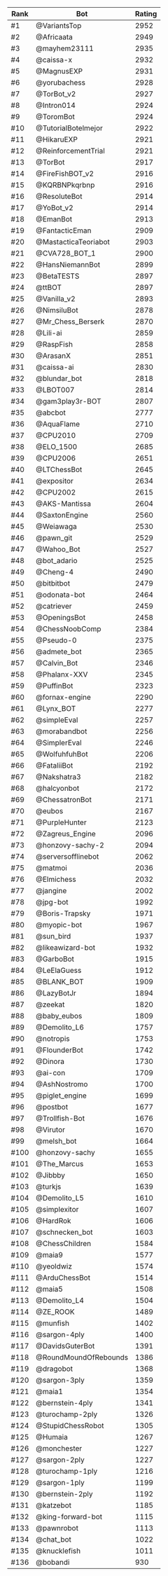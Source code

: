 Rank|Bot|Rating
---|---|---
#1|@VariantsTop|2952
#2|@Africaata|2949
#3|@mayhem23111|2935
#4|@caissa-x|2932
#5|@MagnusEXP|2931
#6|@yorubachess|2928
#7|@TorBot_v2|2927
#8|@Intron014|2924
#9|@ToromBot|2924
#10|@TutorialBotelmejor|2922
#11|@HikaruEXP|2921
#12|@ReinforcementTrial|2921
#13|@TorBot|2917
#14|@FireFishBOT_v2|2916
#15|@KQRBNPkqrbnp|2916
#16|@ResoluteBot|2914
#17|@YoBot_v2|2914
#18|@EmanBot|2913
#19|@FantacticEman|2909
#20|@MastacticaTeoriabot|2903
#21|@CVA728_BOT_1|2900
#22|@HansNiemannBot|2899
#23|@BetaTESTS|2897
#24|@ttBOT|2897
#25|@Vanilla_v2|2893
#26|@NimsiluBot|2878
#27|@Mr_Chess_Berserk|2870
#28|@Lili-ai|2859
#29|@RaspFish|2858
#30|@ArasanX|2851
#31|@caissa-ai|2830
#32|@blundar_bot|2818
#33|@LBOT007|2814
#34|@gam3play3r-BOT|2807
#35|@abcbot|2777
#36|@AquaFlame|2710
#37|@CPU2010|2709
#38|@ELO_1500|2685
#39|@CPU2006|2651
#40|@LTChessBot|2645
#41|@expositor|2634
#42|@CPU2002|2615
#43|@AKS-Mantissa|2604
#44|@SaxtonEngine|2560
#45|@Weiawaga|2530
#46|@pawn_git|2529
#47|@Wahoo_Bot|2527
#48|@bot_adario|2525
#49|@Cheng-4|2490
#50|@bitbitbot|2479
#51|@odonata-bot|2464
#52|@catriever|2459
#53|@OpeningsBot|2458
#54|@ChessNoobComp|2384
#55|@Pseudo-0|2375
#56|@admete_bot|2365
#57|@Calvin_Bot|2346
#58|@Phalanx-XXV|2345
#59|@PuffinBot|2323
#60|@fornax-engine|2290
#61|@Lynx_BOT|2277
#62|@simpleEval|2257
#63|@morabandbot|2256
#64|@SimplerEval|2246
#65|@WolfuhfuhBot|2206
#66|@FataliiBot|2192
#67|@Nakshatra3|2182
#68|@halcyonbot|2172
#69|@ChessatronBot|2171
#70|@eubos|2167
#71|@PurpleHunter|2123
#72|@Zagreus_Engine|2096
#73|@honzovy-sachy-2|2094
#74|@serversofflinebot|2062
#75|@matmoi|2036
#76|@Elmichess|2032
#77|@jangine|2002
#78|@jpg-bot|1992
#79|@Boris-Trapsky|1971
#80|@myopic-bot|1967
#81|@sun_bird|1937
#82|@likeawizard-bot|1932
#83|@GarboBot|1915
#84|@LeElaGuess|1912
#85|@BLANK_BOT|1909
#86|@LazyBotJr|1894
#87|@zeekat|1820
#88|@baby_eubos|1809
#89|@Demolito_L6|1757
#90|@notropis|1753
#91|@FlounderBot|1742
#92|@Dinora|1730
#93|@ai-con|1709
#94|@AshNostromo|1700
#95|@piglet_engine|1699
#96|@postbot|1677
#97|@Trollfish-Bot|1676
#98|@Virutor|1670
#99|@melsh_bot|1664
#100|@honzovy-sachy|1655
#101|@The_Marcus|1653
#102|@Jibbby|1650
#103|@turkjs|1639
#104|@Demolito_L5|1610
#105|@simplexitor|1607
#106|@HardRok|1606
#107|@schnecken_bot|1603
#108|@ChessChildren|1584
#109|@maia9|1577
#110|@yeoldwiz|1574
#111|@ArduChessBot|1514
#112|@maia5|1508
#113|@Demolito_L4|1504
#114|@ZE_ROOK|1489
#115|@munfish|1402
#116|@sargon-4ply|1400
#117|@DavidsGuterBot|1391
#118|@RoundMoundOfRebounds|1386
#119|@dragobot|1368
#120|@sargon-3ply|1359
#121|@maia1|1354
#122|@bernstein-4ply|1341
#123|@turochamp-2ply|1326
#124|@StupidChessRobot|1305
#125|@Humaia|1267
#126|@monchester|1227
#127|@sargon-2ply|1227
#128|@turochamp-1ply|1216
#129|@sargon-1ply|1199
#130|@bernstein-2ply|1192
#131|@katzebot|1185
#132|@king-forward-bot|1115
#133|@pawnrobot|1113
#134|@chat_bot|1022
#135|@knucklefish|1011
#136|@bobandi|930

